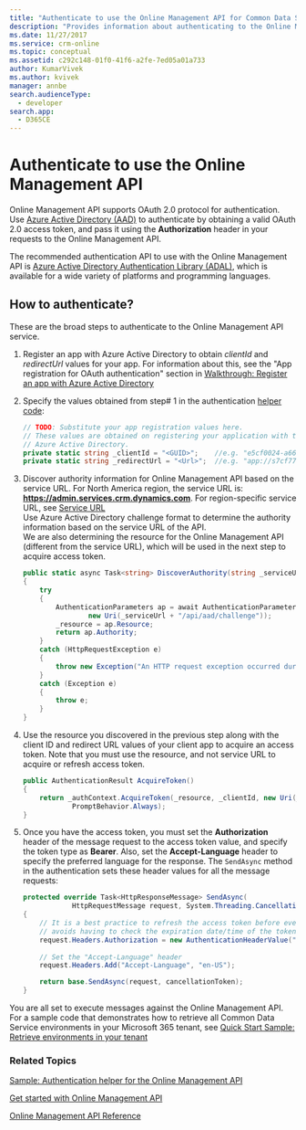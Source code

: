 ```yaml
---
title: "Authenticate to use the Online Management API for Common Data Service| MicrosoftDocs"
description: "Provides information about authenticating to the Online Management API to perform environment-related operations."
ms.date: 11/27/2017
ms.service: crm-online
ms.topic: conceptual
ms.assetid: c292c148-01f0-41f6-a2fe-7ed05a01a733
author: KumarVivek
ms.author: kvivek
manager: annbe
search.audienceType: 
  - developer
search.app: 
  - D365CE
---
```

# Authenticate to use the Online Management API

Online Management API supports OAuth 2.0 protocol for authentication. Use [Azure Active Directory (AAD)](https://docs.microsoft.com/azure/active-directory/active-directory-whatis) to authenticate by obtaining a valid OAuth 2.0 access token, and pass it using the **Authorization** header in your requests to the Online Management API.

The recommended authentication API to use with the Online Management API is [Azure Active Directory Authentication Library (ADAL)](https://docs.microsoft.com/azure/active-directory/develop/active-directory-authentication-libraries), which is available for a wide variety of platforms and programming languages. 

## How to authenticate?

These are the broad steps to authenticate to the Online Management API service. 

1. Register an app with Azure Active Directory to obtain *clientId* and *redirectUrl* values for your app. For information about this, see the "App registration for OAuth authentication" section in [Walkthrough: Register an app with Azure Active Directory](/powerapps/developer/common-data-service/walkthrough-register-app-azure-active-directory)

1. Specify the values obtained from step# 1 in the authentication [helper code](sample-authentication-helper.md):

    ```csharp
    // TODO: Substitute your app registration values here.
    // These values are obtained on registering your application with the 
    // Azure Active Directory.
    private static string _clientId = "<GUID>";    //e.g. "e5cf0024-a66a-4f16-85ce-99ba97a24bb2"
    private static string _redirectUrl = "<Url>";  //e.g. "app://s7cf7712-b773-4f16-92b3-34cs97a25cc7"
    ```

1. Discover authority information for Online Management API based on the service URL. For North America region, the service URL is: **https://admin.services.crm.dynamics.com**. For region-specific service URL, see [Service URL](get-started-online-management-api.md#service-url)<br /> Use Azure Active Directory challenge format to determine the authority information based on the service URL of the API.<br />We are also determining the resource for the Online Management API (different from the service URL), which will be used in the next step to acquire access token.

    ```csharp
    public static async Task<string> DiscoverAuthority(string _serviceUrl)
    {
        try
        {
            AuthenticationParameters ap = await AuthenticationParameters.CreateFromResourceUrlAsync(
                    new Uri(_serviceUrl + "/api/aad/challenge"));
            _resource = ap.Resource;
            return ap.Authority;
        }
        catch (HttpRequestException e)
        {
            throw new Exception("An HTTP request exception occurred during authority discovery.", e);
        }
        catch (Exception e)
        {
            throw e;
        }
    }
    ```
1. Use the resource you discovered in the previous step along with the client ID and redirect URL values of your client app to acquire an access token. Note that you must use the resource, and not service URL to acquire or refresh access token.

    ```csharp
    public AuthenticationResult AcquireToken()
    {
        return _authContext.AcquireToken(_resource, _clientId, new Uri(_redirectUrl),
                PromptBehavior.Always);
    }        
    ```

1. Once you have the access token, you must set the **Authorization** header of the message request to the access token value, and specify the token type as **Bearer**. Also, set the **Accept-Language** header to specify the preferred language for the response. The `SendAsync` method in the authentication sets these header values for all the message requests:

    ```csharp
    protected override Task<HttpResponseMessage> SendAsync(
                HttpRequestMessage request, System.Threading.CancellationToken cancellationToken)
    {
        // It is a best practice to refresh the access token before every message request is sent. Doing so
        // avoids having to check the expiration date/time of the token. This operation is quick.
        request.Headers.Authorization = new AuthenticationHeaderValue("Bearer", _auth.AcquireToken().AccessToken);
        
        // Set the "Accept-Language" header
        request.Headers.Add("Accept-Language", "en-US");

        return base.SendAsync(request, cancellationToken);
    }
    ```

You are all set to execute messages against the Online Management API. For a sample code that demonstrates how to retrieve all Common Data Service environments in your Microsoft 365 tenant, see [Quick Start Sample: Retrieve environments in your tenant](sample-quick-start.md)


### Related Topics  

[Sample: Authentication helper for the Online Management API](sample-authentication-helper.md)

[Get started with Online Management API](get-started-online-management-api.md)

[Online Management API Reference](/rest/api/admin.services.crm.dynamics.com)

